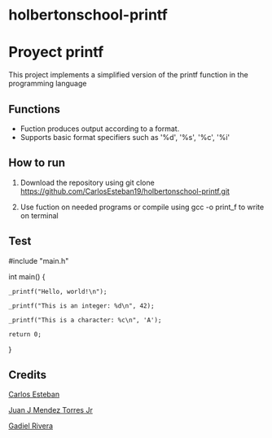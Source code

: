 # holbertonschool-printf
# Proyect printf

This project implements a simplified version of the printf function in the programming language

## Functions
- Fuction produces output according to a format.
- Supports basic format specifiers such as '%d', '%s', '%c', '%i'

##  How to run
1. Download the repository using git clone https://github.com/CarlosEsteban19/holbertonschool-printf.git

2. Use fuction on needed programs or compile using gcc -o print_f to write on terminal

## Test
#include "main.h"

int main()
{

    _printf("Hello, world!\n");

    _printf("This is an integer: %d\n", 42);

    _printf("This is a character: %c\n", 'A');

    return 0;
}

## Credits

[Carlos Esteban](https://github.com/CarlosEsteban19)

[Juan J Mendez Torres Jr](https://github.com/jrjuanj01)

[Gadiel Rivera](https://github.com/Gadiel02)
